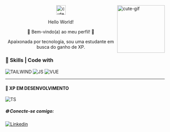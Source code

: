 
<!-- GIF G -->
<img align="right" alt="cute-gif" height="150" width="150" src="https://github.com/liliangeovana/liliangeovana/assets/119058582/c40a6407-02fd-41c1-b272-c73b2617fd79">

<!-- DIV TÍTULO E SUBTÍTULO -->
<div  align="center">
 <!-- GIF P -->
 <img align="center" alt="cute-gif" height="30" src="https://user-images.githubusercontent.com/119058582/236561127-7287a52a-d839-4c45-be81-4a75e1c64ea0.gif">
 
 <!--- título --->
 Hello World!
 
<!-- subtítulo -->
  🌟 Bem-vindo(a) ao meu perfil! 🌟</p>
  Apaixonada por tecnologia, sou uma estudante em busca do ganho de XP.
</div>
<!-- FIM DIV TÍTULO E SUBTÍTULO -->


<!--- TAGS DE SKILL-->
<h3>📌 Skills | Code with</h3>
<div style="dispaly=in-line block">
  <img align="center" alt="TAILWIND" height="" width="" src="https://img.shields.io/badge/Tailwind_CSS-38B2AC?style=for-the-badge&logo=tailwind-css&logoColor=white">
  <img align="center" alt="JS" height="" width="" src="https://img.shields.io/badge/javascript-%23323330.svg?style=for-the-badge&logo=javascript&logoColor=%23F7DF1E">
  <img align="center" alt="VUE" height="" width="" src="https://img.shields.io/badge/Vue.js-35495E?style=for-the-badge&logo=vue.js&logoColor=4FC08D">
</div>

<hr>

<!--ESTUDOS ATUAIS-->   
<h4>🚀 XP EM DESENVOLVIMENTO</h4> 
<div style="dispaly=in-line block">
     <p>
       <img align="center" alt="TS" height="" width="" src="https://img.shields.io/badge/TypeScript-007ACC?style=for-the-badge&logo=typescript&logoColor=white">
     </p>
</div>

<!-- SOCIAL MEDIA -->
<h5>🌐 Conecte-se comigo:</h5> 

[![Linkedin](https://img.shields.io/badge/LINKEDIN-0a66c2)](https://www.linkedin.com/in/l%C3%ADlian-saraiva-766b23243/)













